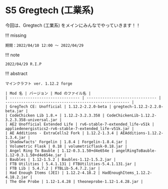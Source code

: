 # S5 Gregtech (工業系)

今回は、Gregtech (工業系) をメインにみんなでやっていきます！！

!!! missing

    期間：2022/04/10 12:00 ～ 2022/04/29

!!! note

    2022/04/29 R.I.P

!!! abstract

    マインクラフト ver. 1.12.2 forge

    | Mod 名 | バージョン | Mod のファイル名 |
    | ------------------------------- | ------------------------------- |     ------------------------------------------------------- |
    | GregTech CE: Unofficial | 1.12.2-2.2.0-beta | gregtech-1.12.2-2.2.0-beta.jar |
    | CodeChicken Lib 1.8.+ | 1.12.2-3.2.3.358 | CodeChickenLib-1.12.2-3.2.3.358-universal.jar |
    | AE2 Unofficial Extended Life | rv6-stable-7-extended_life-v51k |    appliedenergistics2-rv6-stable-7-extended_life-v51k.jar |
    | AE Additions - ExtraCells2 Fork | 1.12.2-1.3.4 | AEAdditions-1.12.2-1.3.4.jar |
    | Shadowfacts' Forgelin | 1.8.4 | Forgelin-1.8.4.jar |
    | Volumetric Flask | 0.18 | volumetricflask-0.18.jar |
    | Angel Ring To Bauble | 1.12-0.3.1.50+d4e654e | angelRingToBauble-1.12-0.3.1.50+d4e654e.jar |
    | Baubles | 1.12-1.5.2 | Baubles-1.12-1.5.2.jar |
    | FTB Utilities | 5.4.1.131 | FTBUtilities-5.4.1.131.jar |
    | FTB Lib | 5.4.7.2 | FTBLib-5.4.7.2.jar |
    | Had Enough Items (JEI) | 1.12.2-4.18.2 | HadEnoughItems_1.12.2-4.18.2.jar |
    | The One Probe | 1.12-1.4.28 | theoneprobe-1.12-1.4.28.jar |
